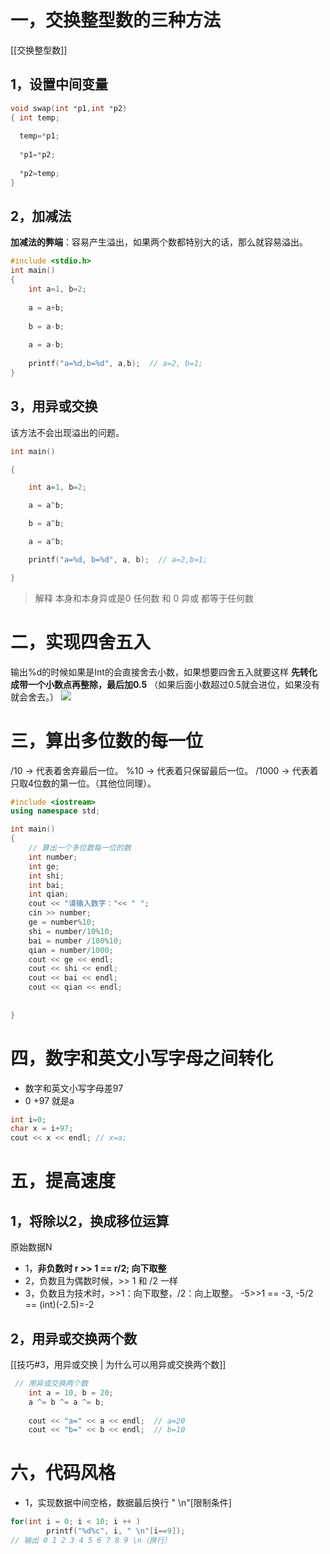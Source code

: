 # 一，交换整型数的三种方法
[[交换整型数]]
## 1，设置中间变量
```C
void swap(int *p1,int *p2) 
{ int temp;
 
  temp=*p1;
   
  *p1=*p2;
   
  *p2=temp;
}
```

## 2，加减法
**加减法的弊端**：容易产生溢出，如果两个数都特别大的话，那么就容易溢出。
```C
#include <stdio.h>
int main()
{
	int a=1, b=2;
	
	a = a+b;
	
	b = a-b;
	
	a = a-b;
	
	printf("a=%d,b=%d", a,b);  // a=2, b=1;
}
```

## 3，用异或交换
该方法不会出现溢出的问题。
```C
int main()

{

    int a=1, b=2;

    a = a^b;

    b = a^b;

    a = a^b;

    printf("a=%d, b=%d", a, b);  // a=2,b=1;

}
```

> 解释
> 本身和本身异或是0
> 任何数 和 0 异或 都等于任何数
# 二，实现四舍五入
输出%d的时候如果是Int的会直接舍去小数，如果想要四舍五入就要这样
**先转化成带一个小数点再整除，最后加0.5** （如果后面小数超过0.5就会进位，如果没有就会舍去。）
![](https://tuceng-1312762148.cos.ap-nanjing.myqcloud.com/Obsidian/%E5%9B%9B%E8%88%8D%E4%BA%94%E5%85%A5.png)

# 三，算出多位数的每一位
/10 -> 代表着舍弃最后一位。
%10 -> 代表着只保留最后一位。
/1000 -> 代表着只取4位数的第一位。（其他位同理）。
```C++
#include <iostream>
using namespace std;

int main()
{
	// 算出一个多位数每一位的数 
	int number;
	int ge;
	int shi;
	int bai;
	int qian;
	cout << "请输入数字："<< " "; 
	cin >> number;
	ge = number%10;
	shi = number/10%10;
	bai = number /100%10;
	qian = number/1000;
	cout << ge << endl;  
	cout << shi << endl;
	cout << bai << endl;
	cout << qian << endl;
	
	 
}
```

# 四，数字和英文小写字母之间转化
- 数字和英文小写字母差97
- 0 +97 就是a
```C++
int i=0;
char x = i+97;
cout << x << endl; // x=a;
```

# 五，提高速度
## 1，将除以2，换成移位运算
原始数据N
- 1，**非负数时 r >> 1  ==  r/2;  向下取整** 
- 2，负数且为偶数时候，>> 1 和 /2 一样
- 3，负数且为技术时，>>1：向下取整，/2：向上取整。  -5>>1 == -3,  -5/2 == (int)(-2.5)=-2

## 2，用异或交换两个数
[[技巧#3，用异或交换 | 为什么可以用异或交换两个数]]
```c++
 // 用异或交换两个数
	int a = 10, b = 20;
	a ^= b ^= a ^= b;
	
	cout << "a=" << a << endl;  // a=20
	cout << "b=" << b << endl;  // b=10
```

# 六，代码风格
- 1，实现数据中间空格，数据最后换行     " \n"[限制条件]
```c++
for(int i = 0; i < 10; i ++ )
		printf("%d%c", i, " \n"[i==9]);
// 输出 0 1 2 3 4 5 6 7 8 9 \n（换行）
```